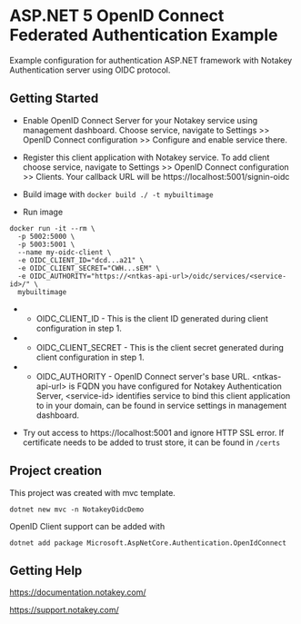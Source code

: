 # ASP.NET 5 OpenID Connect Federated Authentication Example

Example configuration for authentication ASP.NET framework with Notakey Authentication server using OIDC protocol.

## Getting Started

* Enable OpenID Connect Server for your Notakey service using management dashboard. Choose service, navigate to Settings >> OpenID Connect configuration >> Configure and enable service there.

* Register this client application with Notakey service. To add client choose service, navigate to Settings >> OpenID Connect configuration >> Clients. Your callback URL will be https://localhost:5001/signin-oidc

<!-- ![OIDC client config](images/oidc_client_config.png) -->

* Build image with `docker build ./ -t mybuiltimage`

* Run image

```shell
docker run -it --rm \
  -p 5002:5000 \
  -p 5003:5001 \
  --name my-oidc-client \
  -e OIDC_CLIENT_ID="dcd...a21" \
  -e OIDC_CLIENT_SECRET="CWH...sEM" \
  -e OIDC_AUTHORITY="https://<ntkas-api-url>/oidc/services/<service-id>/" \
  mybuiltimage
```

* * OIDC_CLIENT_ID - This is the client ID generated during client configuration in step 1.

* * OIDC_CLIENT_SECRET - This is the client secret generated during client configuration in step 1.

* * OIDC_AUTHORITY - OpenID Connect server's base URL. \<ntkas-api-url\> is FQDN you have configured for Notakey Authentication Server, \<service-id\> identifies service  to bind this client application to in your domain, can be found in service settings in management dashboard.

* Try out access to https://localhost:5001 and ignore HTTP SSL error. If certificate needs to be added to trust store, it can be found in `/certs`

## Project creation

This project was created with mvc template.

```shell
dotnet new mvc -n NotakeyOidcDemo
```

OpenID Client support can be added with

```shell
dotnet add package Microsoft.AspNetCore.Authentication.OpenIdConnect
```

## Getting Help

https://documentation.notakey.com/

https://support.notakey.com/

